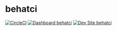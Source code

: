 # behatci

[![CircleCI](https://circleci.com/gh/emanuel-london/behatci.svg?style=shield)](https://circleci.com/gh/emanuel-london/behatci)
[![Dashboard behatci](https://img.shields.io/badge/dashboard-behatci-yellow.svg)](https://dashboard.pantheon.io/sites/6f046bc0-a48b-423f-aec5-b5172172a3da#dev/code)
[![Dev Site behatci](https://img.shields.io/badge/site-behatci-blue.svg)](http://dev-behatci.pantheonsite.io/)